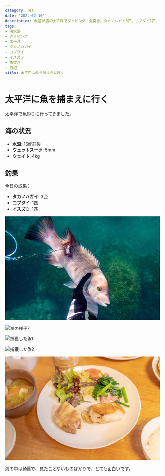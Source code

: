 ```yaml
---
category: sea
date: '2021-02-10'
description: 水温16度の太平洋でダイビング・魚突き。タカノハガイ3匹、コブダイ1匹、イスズミ1匹を捕獲しました。
tags:
- 海水浴
- ダイビング
- 太平洋
- タカノハガイ
- コブダイ
- イスズミ
- 魚突き
- 日記
title: 太平洋に魚を捕まえに行く
---
```


# 太平洋に魚を捕まえに行く

太平洋で魚釣りに行ってきました。

## 海の状況
- **水温**: 16度前後
- **ウェットスーツ**: 5mm
- **ウェイト**: 4kg

## 釣果

今日の成果：
- **タカノハガイ**: 3匹
- **コブダイ**: 1匹  
- **イスズミ**: 1匹

![海の様子1](images/p2080026_original.jpg)

![海の様子2](images/a7301743_original.jpg)

![捕獲した魚1](images/img_0693.jpg)

![捕獲した魚2](images/img_0695.jpg)

![捕獲した魚3](images/a7301877_original.jpg)

海の中は綺麗で、見たことないものばかりで、とても面白いです。